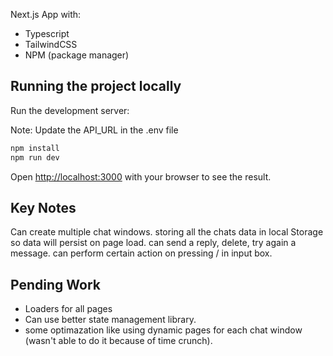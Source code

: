 Next.js App with:

- Typescript
- TailwindCSS
- NPM (package manager)

## Running the project locally

Run the development server:

Note: Update the API_URL in the .env file

```bash
npm install
npm run dev
```

Open [http://localhost:3000](http://localhost:3000) with your browser to see the result.

## Key Notes

Can create multiple chat windows.
storing all the chats data in local Storage so data will persist on page load.
can send a reply, delete, try again a message.
can perform certain action on pressing / in input box.

## Pending Work

- Loaders for all pages
- Can use better state management library.
- some optimazation like using dynamic pages for each chat window (wasn't able to do it because of time crunch).